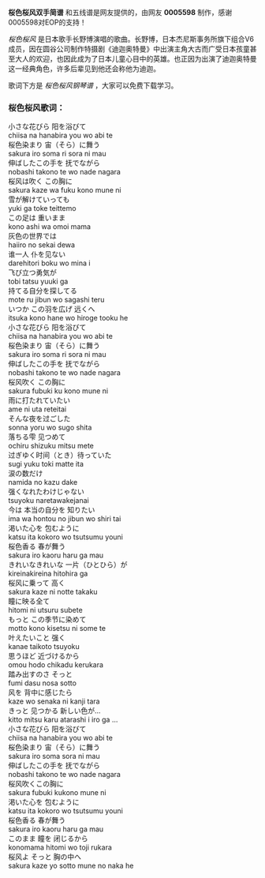 

**桜色桜风双手简谱** 和五线谱是网友提供的，由网友 **0005598** 制作，感谢0005598对EOP的支持！

_桜色桜风_
是日本歌手长野博演唱的歌曲。长野博，日本杰尼斯事务所旗下组合V6成员，因在圆谷公司制作特摄剧《迪迦奥特曼》中出演主角大古而广受日本孩童甚至大人的欢迎，也因此成为了日本儿童心目中的英雄。也正因为出演了迪迦奥特曼这一经典角色，许多后辈见到他还会称他为迪迦。

歌词下方是 _桜色桜风钢琴谱_ ，大家可以免费下载学习。

### 桜色桜风歌词：

小さな花びら 阳を浴びて  
chiisa na hanabira you wo abi te  
桜色染まり 宙（そら）に舞う  
sakura iro soma ri sora ni mau  
伸ばしたこの手を 抚でながら  
nobashi takono te wo nade nagara  
桜风は吹く この胸に  
sakura kaze wa fuku kono mune ni  
雪が解けていっても  
yuki ga toke teittemo  
この足は 重いまま  
kono ashi wa omoi mama  
灰色の世界では  
haiiro no sekai dewa  
谁一人 仆を见ない  
darehitori boku wo mina i  
飞び立つ勇気が  
tobi tatsu yuuki ga  
持てる自分を探してる  
mote ru jibun wo sagashi teru  
いつか この羽を広げ 远くへ  
itsuka kono hane wo hiroge tooku he  
小さな花びら 阳を浴びて  
chiisa na hanabira you wo abi te  
桜色染まり 宙（そら）に舞う  
sakura iro soma ri sora ni mau  
伸ばしたこの手を 抚でながら  
nobashi takono te wo nade nagara  
桜风吹く この胸に  
sakura fubuki ku kono mune ni  
雨に打たれていたい  
ame ni uta reteitai  
そんな夜を过ごした  
sonna yoru wo sugo shita  
落ちる雫 见つめて  
ochiru shizuku mitsu mete  
过ぎゆく时间（とき）待っていた  
sugi yuku toki matte ita  
涙の数だけ  
namida no kazu dake  
强くなれたわけじゃない  
tsuyoku naretawakejanai  
今は 本当の自分を 知りたい  
ima wa hontou no jibun wo shiri tai  
渇いた心を 包むように  
katsu ita kokoro wo tsutsumu youni  
桜色香る 春が舞う  
sakura iro kaoru haru ga mau  
きれいなきれいな 一片（ひとひら）が  
kireinakireina hitohira ga  
桜风に乗って 高く  
sakura kaze ni notte takaku  
瞳に映る全て  
hitomi ni utsuru subete  
もっと この季节に染めて  
motto kono kisetsu ni some te  
叶えたいこと 强く  
kanae taikoto tsuyoku  
思うほど 近づけるから  
omou hodo chikadu kerukara  
踏み出すのさ そっと  
fumi dasu nosa sotto  
风を 背中に感じたら  
kaze wo senaka ni kanji tara  
きっと 见つかる 新しい色が…  
kitto mitsu karu atarashi i iro ga ...  
小さな花びら 阳を浴びて  
chiisa na hanabira you wo abi te  
桜色染まり 宙（そら）に舞う  
sakura iro soma sora ni mau  
伸ばしたこの手を 抚でながら  
nobashi takono te wo nade nagara  
桜风吹くこの胸に  
sakura fubuki kukono mune ni  
渇いた心を 包むように  
katsu ita kokoro wo tsutsumu youni  
桜色香る 春が舞う  
sakura iro kaoru haru ga mau  
このまま 瞳を 闭じるから  
konomama hitomi wo toji rukara  
桜风よ そっと 胸の中へ  
sakura kaze yo sotto mune no naka he

